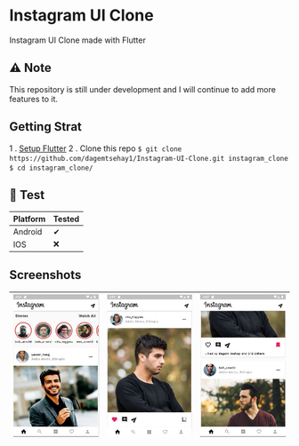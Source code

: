 # Instagram UI Clone

Instagram UI Clone made with Flutter

## ⚠ Note

This repository is still under development and I will continue to add more features to it.

## Getting Strat

1 . [Setup Flutter](https://flutter.dev/docs/get-started/install)
2 . Clone this repo
    ```
        $ git clone https://github.com/dagemtsehay1/Instagram-UI-Clone.git instagram_clone
        $ cd instagram_clone/
    ```

## 🧪 Test

| Platform | Tested |
| ----------- | ----------- |
| Android | ✔ |
| IOS | ❌ |

## Screenshots

| ![Screenshot 0](https://github.com/dagemtsehay1/Instagram-UI-Clone/blob/main/Screenshots/0.JPG) | ![Screenshot 1](https://github.com/dagemtsehay1/Instagram-UI-Clone/blob/main/Screenshots/1.JPG) | ![Screenshot 2](https://github.com/dagemtsehay1/Instagram-UI-Clone/blob/main/Screenshots/2.JPG) |
| ----------- | ----------- | ----------- |